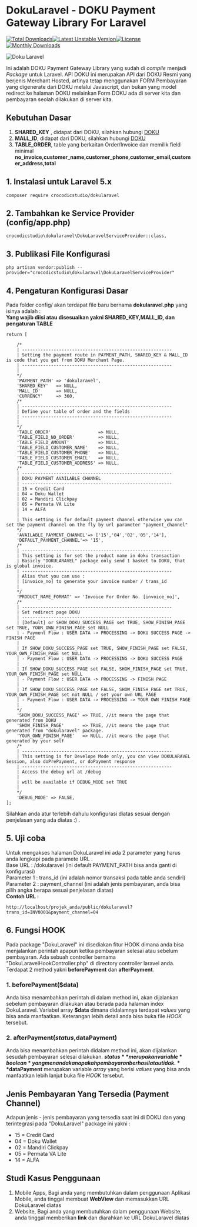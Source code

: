 # DokuLaravel - DOKU Payment Gateway Library For Laravel
[![Total Downloads](https://poser.pugx.org/crocodicstudio/dokularavel/downloads)](https://packagist.org/packages/crocodicstudio/dokularavel)[![Latest Unstable Version](https://poser.pugx.org/crocodicstudio/dokularavel/v/unstable)](https://packagist.org/packages/crocodicstudio/dokularavel)[![License](https://poser.pugx.org/crocodicstudio/dokularavel/license)](https://packagist.org/packages/crocodicstudio/dokularavel)[![Monthly Downloads](https://poser.pugx.org/crocodicstudio/dokularavel/d/monthly)](https://packagist.org/packages/crocodicstudio/dokularavel)

![Doku Laravel](http://crudbooster.com/dokularavel_ss.png)

Ini adalah DOKU Payment Gateway Library yang sudah di *compile* menjadi *Package* untuk Laravel. API DOKU ini merupakan API dari DOKU Resmi yang berjenis Merchant Hosted, artinya tetap menggunakan FORM Pembayaran yang digenerate dari DOKU melalui Javascript, dan bukan yang model redirect ke halaman DOKU melainkan Form DOKU ada di server kita dan pembayaran seolah dilakukan di server kita.

## Kebutuhan Dasar
1. **SHARED_KEY** , didapat dari DOKU, silahkan hubungi [DOKU](http://doku.com)
2. **MALL_ID**, didapat dari DOKU, silahkan hubungi [DOKU](http://doku.com)
3. **TABLE_ORDER**, table yang berkaitan Order/Invoice dan memilik field minimal **no_invoice,customer_name,customer_phone,customer_email,customer_address,total**

## 1. Instalasi untuk Laravel 5.x
```
composer require crocodicstudio/dokularavel
```
## 2. Tambahkan ke Service Provider (config/app.php)
```
crocodicstudio\dokularavel\DokuLaravelServiceProvider::class,
```
## 3. Publikasi File Konfigurasi
```
php artisan vendor:publish --provider="crocodicstudio\dokularavel\DokuLaravelServiceProvider"
```
## 4. Pengaturan Konfigurasi Dasar
Pada folder config/ akan terdapat file baru bernama **dokularavel.php** yang isinya adalah :  
**Yang wajib diisi atau disesuaikan yakni SHARED_KEY,MALL_ID, dan pengaturan TABLE**
```
return [
	
	/*
	| ---------------------------------------------------------
	| Setting the payment route in PAYMENT_PATH, SHARED_KEY & MALL_ID is code that you get from DOKU Merchant Page.
	| ---------------------------------------------------------
	|
	*/
	'PAYMENT_PATH' => 'dokularavel',
	'SHARED_KEY'   => NULL, 
	'MALL_ID'      => NULL,
	'CURRENCY'	   => 360,
	/* 
	| ---------------------------------------------------------
	| Define your table of order and the fields
	| ---------------------------------------------------------
	| 
	*/
	'TABLE_ORDER'                  => NULL,
	'TABLE_FIELD_NO_ORDER'         => NULL,
	'TABLE_FIELD_AMOUNT'           => NULL,
	'TABLE_FIELD_CUSTOMER_NAME'    => NULL,
	'TABLE_FIELD_CUSTOMER_PHONE'   => NULL,
	'TABLE_FIELD_CUSTOMER_EMAIL'   => NULL,
	'TABLE_FIELD_CUSTOMER_ADDRESS' => NULL,
	/*
	| ---------------------------------------------------------
	| DOKU PAYMENT AVAILABLE CHANNEL 
	| ---------------------------------------------------------
	| 15 = Credit Card
	| 04 = Doku Wallet
	| 02 = Mandiri Clickpay
	| 05 = Permata VA Lite	
	| 14 = ALFA
	|
	| This setting is for default payment channel otherwise you can set the payment channel on the fly by url parameter "payment_channel"
	*/	
	'AVAILABLE_PAYMENT_CHANNEL'=> ['15','04','02','05','14'],
	'DEFAULT_PAYMENT_CHANNEL'=> '15', 			
	/* 
	| ---------------------------------------------------------
	| This setting is for set the product name in doku transaction
	| Basicly "DOKULARAVEL" package only send 1 basket to DOKU, that is global invoice. 
	| ---------------------------------------------------------
	| Alias that you can use : 
	| [invoice_no] to generate your invoice number / trans_id 
	| 
	*/
	'PRODUCT_NAME_FORMAT' => 'Invoice For Order No. [invoice_no]',
	/* 
	| ---------------------------------------------------------
	| Set redirect page DOKU 
	| ---------------------------------------------------------
	| [Default] or SHOW_DOKU_SUCCESS_PAGE set TRUE, SHOW_FINISH_PAGE set TRUE, YOUR_OWN_FINISH_PAGE set NULL
	| - Payment Flow : USER DATA -> PROCESSING -> DOKU SUCCESS PAGE -> FINISH PAGE
	|
	| If SHOW_DOKU_SUCCESS_PAGE set TRUE, SHOW_FINISH_PAGE set FALSE, YOUR_OWN_FINISH_PAGE set NULL
	| - Payment Flow : USER DATA -> PROCESSING -> DOKU SUCCESS PAGE
	| 
	| If SHOW_DOKU_SUCCESS_PAGE set FALSE, SHOW_FINISH_PAGE set TRUE, YOUR_OWN_FINISH_PAGE set NULL
	| - Payment Flow : USER DATA -> PROCESSING -> FINISH PAGE
	| 
	| If SHOW_DOKU_SUCCESS_PAGE set FALSE, SHOW_FINISH_PAGE set TRUE, YOUR_OWN_FINISH_PAGE set not NULL / set your own URL PAGE
	| - Payment Flow : USER DATA -> PROCESSING -> YOUR OWN FINISH PAGE
	| 
	*/
	'SHOW_DOKU_SUCCESS_PAGE' => TRUE, //it means the page that generated from DOKU
	'SHOW_FINISH_PAGE'       => TRUE, //it means the page that generated from "dokularavel" package.
	'YOUR_OWN_FINISH_PAGE'   => NULL, //it means the page that generated by your self
	/* 
	| ---------------------------------------------------------
	| This setting is for Develope Mode only, you can view DOKULARAVEL Session, also doPrePayment, or doPayment response
	| ---------------------------------------------------------
	| Access the debug url at /debug
	| 
	| will be available if DEBUG_MODE set TRUE
	|
	*/
	'DEBUG_MODE' => FALSE,
];
```
Silahkan anda atur terlebih dahulu konfigurasi diatas sesuai dengan penjelasan yang ada diatas :) .
## 5. Uji coba
Untuk mengakses halaman DokuLaravel ini ada 2 parameter yang harus anda lengkapi pada paramete URL .   
Base URL : /dokularavel (ini default PAYMENT_PATH bisa anda ganti di konfigurasi)  
Parameter 1 : trans_id (ini adalah nomor transaksi pada table anda sendiri)  
Parameter 2 : payment_channel (ini adalah jenis pembayaran, anda bisa pilih angka berapa sesuai penjelasan diatas)    
**Contoh URL :**  
```
http://localhost/projek_anda/public/dokularavel?trans_id=INV0001&payment_channel=04
```

## 6. Fungsi HOOK
Pada package "DokuLaravel" ini disediakan fitur HOOK dimana anda bisa menjalankan perintah apapun ketika pembayaran selesai atau sebelum pembayaran. Ada sebuah controller bernama "DokuLaravelHookController.php" di directory controller laravel anda. Terdapat 2 method yakni **beforePayment** dan **afterPayment**.  
### 1. **beforePayment($data)**  
Anda bisa menambahkan perintah di dalam method ini, akan dijalankan sebelum pembayaran dilakukan atau berada pada halaman index DokuLaravel. Variabel array **$data** dimana didalamnya terdapat *values* yang bisa anda manfaatkan. Keterangan lebih detail anda bisa buka file *HOOK* tersebut.  
### 2. **afterPayment($status,$dataPayment)**  
Anda bisa menambahkan perintah didalam method ini, akan dijalankan sesudah pembayaran selesai dilakukan. **$status** merupakan variable *boolean* yang menandakan apakah pembayaran berhasil atau tidak. **$dataPayment** merupakan variable *array* yang berisi *values* yang bisa anda manfaatkan lebih lanjut buka file *HOOK* tersebut.

## Jenis Pembayaran Yang Tersedia (Payment Channel)
Adapun jenis - jenis pembayaran yang tersedia saat ini di DOKU dan yang terintegrasi pada "DokuLaravel" package ini yakni :   
- 15 = Credit Card
- 04 = Doku Wallet
- 02 = Mandiri Clickpay
- 05 = Permata VA Lite
- 14 = ALFA

## Studi Kasus Penggunaan
1. Mobile Apps, Bagi anda yang membutuhkan dalam penggunaan Aplikasi Mobile, anda tinggal membuat **WebView** dan memasukkan URL DokuLaravel diatas
2. Website, Bagi anda yang membutuhkan dalam penggunaan Website, anda tinggal memberikan **link** dan diarahkan ke URL DokuLaravel diatas
